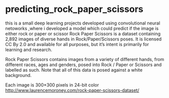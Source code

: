 # predicting_rock_paper_scissors
this is a small deep learning projects developed using convolutional neural netoworks ,where i developed a model which could predict if the image is either rock or paper or scissor
Rock Paper Scissors is a dataset containing 2,892 images of diverse hands in Rock/Paper/Scissors poses. It is licensed CC By 2.0 and available for all purposes, but it’s intent is primarily for learning and research.

Rock Paper Scissors contains images from a variety of different hands,  from different races, ages and genders, posed into Rock / Paper or Scissors and labelled as such.
Note that all of this data is posed against a white background.

Each image is 300×300 pixels in 24-bit color
http://www.laurencemoroney.com/rock-paper-scissors-dataset/
